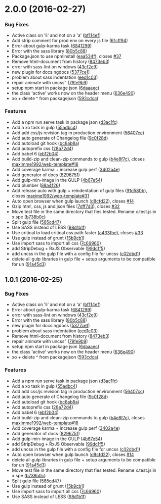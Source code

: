 <a name="2.0.0"></a>
# 2.0.0 (2016-02-27)


### Bug Fixes

* Active class on 'li' and not on a 'a' ([bf114ef](https://github.com/maxime1992/web-template/commit/bf114ef))
* Add strip comment for prod env on every js file ([61cff94](https://github.com/maxime1992/web-template/commit/61cff94))
* Error about gulp-karma task ([6841299](https://github.com/maxime1992/web-template/commit/6841299))
* Error with the sass library ([80b5c88](https://github.com/maxime1992/web-template/commit/80b5c88))
* Package.json to use npminstall ([eaa534f](https://github.com/maxime1992/web-template/commit/eaa534f)), closes [#37](https://github.com/maxime1992/web-template/issues/37)
* Remove html-document from history ([8473eb3](https://github.com/maxime1992/web-template/commit/8473eb3))
* error with sass-lint on windows ([43cf2e9](https://github.com/maxime1992/web-template/commit/43cf2e9))
* new plugin for docs ngdocs ([5377ce1](https://github.com/maxime1992/web-template/commit/5377ce1))
* problem about sass indentation ([eed1c03](https://github.com/maxime1992/web-template/commit/eed1c03))
* repair animate with uncss" ([79fe9b9](https://github.com/maxime1992/web-template/commit/79fe9b9))
* setup npm start in package json ([6daaaec](https://github.com/maxime1992/web-template/commit/6daaaec))
* the class 'active' works now on the header menu ([636e490](https://github.com/maxime1992/web-template/commit/636e490))
* xo + delete ^ from packagejson ([593cdca](https://github.com/maxime1992/web-template/commit/593cdca))

### Features

* Add a npm run serve task in package json ([d3ac1fc](https://github.com/maxime1992/web-template/commit/d3ac1fc))
* Add a xo task in gulp ([55adbc4](https://github.com/maxime1992/web-template/commit/55adbc4))
* Add add css/js revision tag in production environment ([56407cc](https://github.com/maxime1992/web-template/commit/56407cc))
* Add auto generate of Changelog file ([9c0f28d](https://github.com/maxime1992/web-template/commit/9c0f28d))
* Add autoload git hook ([bc8ab8a](https://github.com/maxime1992/web-template/commit/bc8ab8a))
* Add autoprefix css ([28a72d4](https://github.com/maxime1992/web-template/commit/28a72d4))
* Add babel 6 ([eb12b04](https://github.com/maxime1992/web-template/commit/eb12b04))
* Add build-zip and clean-zip commands to gulp ([b4e8f7c](https://github.com/maxime1992/web-template/commit/b4e8f7c)), closes [maximme1992/web-template#18](https://github.com/maximme1992/web-template/issues/18)
* Add coverage karma + increase gulp perf ([3402a4e](https://github.com/maxime1992/web-template/commit/3402a4e))
* Add generator of docs ([8296751](https://github.com/maxime1992/web-template/commit/8296751))
* Add gulp-min-image in the GULP ([4b67e54](https://github.com/maxime1992/web-template/commit/4b67e54))
* Add plumber ([88a4f26](https://github.com/maxime1992/web-template/commit/88a4f26))
* Add release auto with gulp + reindentation of gulp files ([91d580b](https://github.com/maxime1992/web-template/commit/91d580b)), closes [maxime1992/web-template#31](https://github.com/maxime1992/web-template/issues/31)
* Auto open browser when gulp launch ([d8cfd22](https://github.com/maxime1992/web-template/commit/d8cfd22)), closes [#14](https://github.com/maxime1992/web-template/issues/14)
* Gzip html, css, js and json files ([7dff7d3](https://github.com/maxime1992/web-template/commit/7dff7d3)), closes [#32](https://github.com/maxime1992/web-template/issues/32)
* Move test file in the same directory that fies tested. Rename x.test.js in x.spe ([b738b0c](https://github.com/maxime1992/web-template/commit/b738b0c))
* Split gulp file ([585cd47](https://github.com/maxime1992/web-template/commit/585cd47))
* Use SASS instead of LESS ([98d1b1f](https://github.com/maxime1992/web-template/commit/98d1b1f))
* Use critical to load critical css path faster ([a433fbe](https://github.com/maxime1992/web-template/commit/a433fbe)), closes [#33](https://github.com/maxime1992/web-template/issues/33)
* Use gulp instead of grunt ([15b9cb1](https://github.com/maxime1992/web-template/commit/15b9cb1))
* Use import sass to import all css ([7c66960](https://github.com/maxime1992/web-template/commit/7c66960))
* add StripDebug + RxJS Observable ([99dc1f5](https://github.com/maxime1992/web-template/commit/99dc1f5))
* add uncss in the gulp file  with a config file for uncss ([c02dbd1](https://github.com/maxime1992/web-template/commit/c02dbd1))
* delete all gulp libraries in gulp file + setup arguments to be compatible for un ([91a45d3](https://github.com/maxime1992/web-template/commit/91a45d3))



<a name="1.0.1"></a>
## 1.0.1 (2016-02-25)


### Bug Fixes

* Active class on 'li' and not on a 'a' ([bf114ef](https://github.com/maxime1992/web-template/commit/bf114ef))
* Error about gulp-karma task ([6841299](https://github.com/maxime1992/web-template/commit/6841299))
* error with sass-lint on windows ([43cf2e9](https://github.com/maxime1992/web-template/commit/43cf2e9))
* Error with the sass library ([80b5c88](https://github.com/maxime1992/web-template/commit/80b5c88))
* new plugin for docs ngdocs ([5377ce1](https://github.com/maxime1992/web-template/commit/5377ce1))
* problem about sass indentation ([eed1c03](https://github.com/maxime1992/web-template/commit/eed1c03))
* Remove html-document from history ([8473eb3](https://github.com/maxime1992/web-template/commit/8473eb3))
* repair animate with uncss" ([79fe9b9](https://github.com/maxime1992/web-template/commit/79fe9b9))
* setup npm start in package json ([6daaaec](https://github.com/maxime1992/web-template/commit/6daaaec))
* the class 'active' works now on the header menu ([636e490](https://github.com/maxime1992/web-template/commit/636e490))
* xo + delete ^ from packagejson ([593cdca](https://github.com/maxime1992/web-template/commit/593cdca))

### Features

* Add a npm run serve task in package json ([d3ac1fc](https://github.com/maxime1992/web-template/commit/d3ac1fc))
* Add a xo task in gulp ([55adbc4](https://github.com/maxime1992/web-template/commit/55adbc4))
* Add add css/js revision tag in production environment ([56407cc](https://github.com/maxime1992/web-template/commit/56407cc))
* Add auto generate of Changelog file ([9c0f28d](https://github.com/maxime1992/web-template/commit/9c0f28d))
* Add autoload git hook ([bc8ab8a](https://github.com/maxime1992/web-template/commit/bc8ab8a))
* Add autoprefix css ([28a72d4](https://github.com/maxime1992/web-template/commit/28a72d4))
* Add babel 6 ([eb12b04](https://github.com/maxime1992/web-template/commit/eb12b04))
* Add build-zip and clean-zip commands to gulp ([b4e8f7c](https://github.com/maxime1992/web-template/commit/b4e8f7c)), closes [maximme1992/web-template#18](https://github.com/maximme1992/web-template/issues/18)
* Add coverage karma + increase gulp perf ([3402a4e](https://github.com/maxime1992/web-template/commit/3402a4e))
* Add generator of docs ([8296751](https://github.com/maxime1992/web-template/commit/8296751))
* Add gulp-min-image in the GULP ([4b67e54](https://github.com/maxime1992/web-template/commit/4b67e54))
* add StripDebug + RxJS Observable ([99dc1f5](https://github.com/maxime1992/web-template/commit/99dc1f5))
* add uncss in the gulp file  with a config file for uncss ([c02dbd1](https://github.com/maxime1992/web-template/commit/c02dbd1))
* Auto open browser when gulp launch ([d8cfd22](https://github.com/maxime1992/web-template/commit/d8cfd22)), closes [#14](https://github.com/maxime1992/web-template/issues/14)
* delete all gulp libraries in gulp file + setup arguments to be compatible for un ([91a45d3](https://github.com/maxime1992/web-template/commit/91a45d3))
* Move test file in the same directory that fies tested. Rename x.test.js in x.spe ([b738b0c](https://github.com/maxime1992/web-template/commit/b738b0c))
* Split gulp file ([585cd47](https://github.com/maxime1992/web-template/commit/585cd47))
* Use gulp instead of grunt ([15b9cb1](https://github.com/maxime1992/web-template/commit/15b9cb1))
* Use import sass to import all css ([7c66960](https://github.com/maxime1992/web-template/commit/7c66960))
* Use SASS instead of LESS ([98d1b1f](https://github.com/maxime1992/web-template/commit/98d1b1f))

